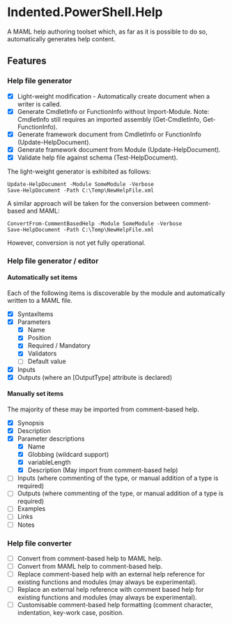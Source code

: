 # Indented.PowerShell.Help

A MAML help authoring toolset which, as far as it is possible to do so, automatically generates help content.

## Features

### Help file generator

 - [x] Light-weight modification - Automatically create document when a writer is called.
 - [x] Generate CmdletInfo or FunctionInfo without Import-Module. Note: CmdletInfo still requires an imported assembly (Get-CmdletInfo, Get-FunctionInfo).
 - [x] Generate framework document from CmdletInfo or FunctionInfo (Update-HelpDocument).
 - [x] Generate framework document from Module (Update-HelpDocument).
 - [x] Validate help file against schema (Test-HelpDocument).

The light-weight generator is exhibited as follows:
```
Update-HelpDocument -Module SomeModule -Verbose
Save-HelpDocument -Path C:\Temp\NewHelpFile.xml
```
A similar approach will be taken for the conversion between comment-based and MAML:
```
ConvertFrom-CommentBasedHelp -Module SomeModule -Verbose
Save-HelpDocument -Path C:\Temp\NewHelpFile.xml
```
However, conversion is not yet fully operational.

### Help file generator / editor

#### Automatically set items

Each of the following items is discoverable by the module and automatically written to a MAML file.

 - [x] SyntaxItems
 - [x] Parameters
   - [x] Name
   - [x] Position
   - [x] Required / Mandatory
   - [x] Validators
   - [ ] Default value
 - [x] Inputs
 - [x] Outputs (where an [OutputType] attribute is declared)

#### Manually set items

The majority of these may be imported from comment-based help.

 - [x] Synopsis
 - [x] Description
 - [x] Parameter descriptions
   - [x] Name
   - [x] Globbing (wildcard support) 
   - [x] variableLength
   - [x] Description (May import from comment-based help)
 - [ ] Inputs (where commenting of the type, or manual addition of a type is required)
 - [ ] Outputs (where commenting of the type, or manual addition of a type is required)
 - [ ] Examples
 - [ ] Links
 - [ ] Notes

### Help file converter

 - [ ] Convert from comment-based help to MAML help.
 - [ ] Convert from MAML help to comment-based help.
 - [ ] Replace comment-based help with an external help reference for existing functions and modules (may always be experimental).
 - [ ] Replace an external help reference with comment based help for existing functions and modules (may always be experimental).
 - [ ] Customisable comment-based help formatting (comment character, indentation, key-work case, position.